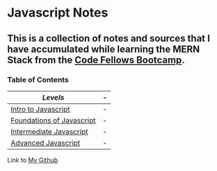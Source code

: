 # Javascript Notes

## This is a collection of notes and sources that I have accumulated while learning the MERN Stack from the [Code Fellows Bootcamp](https://www.codefellows.org/). ##

<h3 style=“display:block;
           margin-left: auto;
           margin-right:auto;
           text-align: center;“>
  Table of Contents</h3> 
  
  _Levels_ |  -
------------ | -------------
[Intro to Javascript](https://github.com/TraceDugar/reading-notes/blob/main/102/toc.md) | -
[Foundations of Javascript](https://github.com/TraceDugar/reading-notes/blob/main/201/Toc.md) | -
[Intermediate Javascript](https://github.com/TraceDugar/reading-notes/blob/main/301/toc.md) | -
[Advanced Javascript](https://github.com/TraceDugar/reading-notes/blob/main/401/toc.md) | -


Link to [My Github](https://github.com/TraceDugar) 
